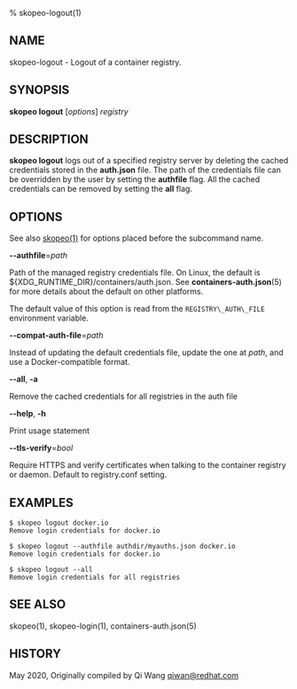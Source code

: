 % skopeo-logout(1)

## NAME
skopeo\-logout - Logout of a container registry.

## SYNOPSIS
**skopeo logout** [*options*] _registry_

## DESCRIPTION
**skopeo logout** logs out of a specified registry server by deleting the cached credentials
stored in the **auth.json** file. The path of the credentials file can be overridden by the user by setting the **authfile** flag.
All the cached credentials can be removed by setting the **all** flag.

## OPTIONS

See also [skopeo(1)](skopeo.1.md) for options placed before the subcommand name.

**--authfile**=*path*

Path of the managed registry credentials file. On Linux, the default is ${XDG\_RUNTIME\_DIR}/containers/auth.json.
See **containers-auth.json**(5) for more details about the default on other platforms.

The default value of this option is read from the `REGISTRY\_AUTH\_FILE` environment variable.

**--compat-auth-file**=*path*

Instead of updating the default credentials file, update the one at *path*, and use a Docker-compatible format.

**--all**, **-a**

Remove the cached credentials for all registries in the auth file

**--help**, **-h**

Print usage statement

**--tls-verify**=_bool_

Require HTTPS and verify certificates when talking to the container registry or daemon. Default to registry.conf setting.

## EXAMPLES

```console
$ skopeo logout docker.io
Remove login credentials for docker.io
```

```console
$ skopeo logout --authfile authdir/myauths.json docker.io
Remove login credentials for docker.io
```

```console
$ skopeo logout --all
Remove login credentials for all registries
```

## SEE ALSO
skopeo(1), skopeo-login(1), containers-auth.json(5)

## HISTORY
May 2020, Originally compiled by Qi Wang <qiwan@redhat.com>
